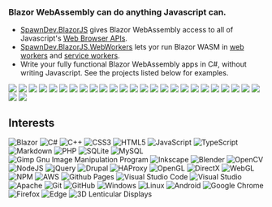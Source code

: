### Blazor WebAssembly can do anything Javascript can. 
- [SpawnDev.BlazorJS](https://github.com/LostBeard/SpawnDev.BlazorJS) gives Blazor WebAssembly access to all of Javascript's [Web Browser APIs](https://developer.mozilla.org/en-US/docs/Web/API).  
- [SpawnDev.BlazorJS.WebWorkers](https://github.com/LostBeard/SpawnDev.BlazorJS.WebWorkers) lets yor run Blazor WASM in [web workers](https://developer.mozilla.org/en-US/docs/Web/API/Web_Workers_API) and [service workers](https://developer.mozilla.org/en-US/docs/Web/API/Service_Worker_API).
- Write your fully functional Blazor WebAssembly apps in C#, without writing Javascript. See the projects listed below for examples.

<a href="https://github.com/LostBeard/SpawnDev.BlazorJS" title="SpawnDev.BlazorJS"><img align="top" src="https://github-readme-stats.vercel.app/api/pin/?delta=29&theme=dark&username=LostBeard&repo=SpawnDev.BlazorJS" /></a>
<a href="https://github.com/LostBeard/SpawnDev.BlazorJS.WebWorkers" title="SpawnDev.BlazorJS.WebWorkers"><img align="top" src="https://github-readme-stats.vercel.app/api/pin/?delta=29&theme=dark&username=LostBeard&repo=SpawnDev.BlazorJS.WebWorkers" /></a>
<a href="https://github.com/LostBeard/BlazorWebBluetoothDemo" title="BlazorWebBluetoothDemo"><img align="top" src="https://github-readme-stats.vercel.app/api/pin/?delta=29&theme=dark&username=LostBeard&repo=BlazorWebBluetoothDemo" /></a>
<a href="https://github.com/LostBeard/SimpleWebWorkersExample" title="SimpleWebWorkersExample"><img align="top" src="https://github-readme-stats.vercel.app/api/pin/?delta=29&theme=dark&username=LostBeard&repo=SimpleWebWorkersExample" /></a>
<a href="https://github.com/LostBeard/SpawnDev.BlazorJS.FFmpegWasm" title="SpawnDev.BlazorJS.FFmpegWasm"><img align="top" src="https://github-readme-stats.vercel.app/api/pin/?delta=29&theme=dark&username=LostBeard&repo=SpawnDev.BlazorJS.FFmpegWasm" /></a>
<a href="https://github.com/LostBeard/SpawnDev.BlazorJS.WebTorrents" title="SpawnDev.BlazorJS.WebTorrents"><img align="top" src="https://github-readme-stats.vercel.app/api/pin/?delta=29&theme=dark&username=LostBeard&repo=SpawnDev.BlazorJS.WebTorrents" /></a>
<a href="https://github.com/LostBeard/SpawnDev.BlazorJS.SimplePeer" title="SpawnDev.BlazorJS.SimplePeer"><img align="top" src="https://github-readme-stats.vercel.app/api/pin/?delta=29&theme=dark&username=LostBeard&repo=SpawnDev.BlazorJS.SimplePeer" /></a>
<a href="https://github.com/LostBeard/SpawnDev.BlazorJS.SocketIO" title="SpawnDev.BlazorJS.SocketIO"><img align="top" src="https://github-readme-stats.vercel.app/api/pin/?delta=29&theme=dark&username=LostBeard&repo=SpawnDev.BlazorJS.SocketIO" /></a>
<a href="https://github.com/LostBeard/SpawnDev.BlazorJS.PixiJS" title="SpawnDev.BlazorJS.PixiJS"><img align="top" src="https://github-readme-stats.vercel.app/api/pin/?delta=29&theme=dark&username=LostBeard&repo=SpawnDev.BlazorJS.PixiJS" /></a>
<a href="https://github.com/LostBeard/BlazorWebAppSIMDDetectExample" title="BlazorWebAppSIMDDetectExample"><img align="top" src="https://github-readme-stats.vercel.app/api/pin/?delta=29&theme=dark&username=LostBeard&repo=BlazorWebAppSIMDDetectExample" /></a>
<a href="https://github.com/LostBeard/SpawnDev.BlazorJS.MessagePack" title="SpawnDev.BlazorJS.MessagePack"><img align="top" src="https://github-readme-stats.vercel.app/api/pin/?delta=29&theme=dark&username=LostBeard&repo=SpawnDev.BlazorJS.MessagePack" /></a>
<a href="https://github.com/LostBeard/SpawnDev.BlazorJS.VisNetwork" title="SpawnDev.BlazorJS.VisNetwork"><img align="top" src="https://github-readme-stats.vercel.app/api/pin/?delta=29&theme=dark&username=LostBeard&repo=SpawnDev.BlazorJS.VisNetwork" /></a>
<a href="https://github.com/LostBeard/SpawnDev.BlazorJS.BabylonJS6" title="SpawnDev.BlazorJS.BabylonJS6"><img align="top" src="https://github-readme-stats.vercel.app/api/pin/?delta=29&theme=dark&username=LostBeard&repo=SpawnDev.BlazorJS.BabylonJS6" /></a>
<a href="https://github.com/LostBeard/SpawnDev.BlazorJS.BrowserExtension" title="SpawnDev.BlazorJS.BrowserExtension"><img align="top" src="https://github-readme-stats.vercel.app/api/pin/?delta=29&theme=dark&username=LostBeard&repo=SpawnDev.BlazorJS.BrowserExtension" /></a>
<a href="https://github.com/LostBeard/SpawnDev.BlazorJS.TransformersJS" title="SpawnDev.BlazorJS.TransformersJS"><img align="top" src="https://github-readme-stats.vercel.app/api/pin/?delta=29&theme=dark&username=LostBeard&repo=SpawnDev.BlazorJS.TransformersJS" /></a>
<a href="https://github.com/LostBeard/BlazorWASMSIMDDetectExample" title="BlazorWASMSIMDDetectExample"><img align="top" src="https://github-readme-stats.vercel.app/api/pin/?delta=29&theme=dark&username=LostBeard&repo=BlazorWASMSIMDDetectExample" /></a>
<a href="https://github.com/LostBeard/SpawnDev.PatchStreams" title="SpawnDev.PatchStreams"><img align="top" src="https://github-readme-stats.vercel.app/api/pin/?delta=29&theme=dark&username=LostBeard&repo=SpawnDev.PatchStreams" /></a>
<a href="https://github.com/LostBeard/SpawnDev.EBML" title="SpawnDev.EBML"><img align="top" src="https://github-readme-stats.vercel.app/api/pin/?delta=29&theme=dark&username=LostBeard&repo=SpawnDev.EBML" /></a>
<a href="https://github.com/LostBeard/SpawnDev.BlazorJS.OpenCVSharp4" title="SpawnDev.BlazorJS.OpenCVSharp4"><img align="top" src="https://github-readme-stats.vercel.app/api/pin/?delta=29&theme=dark&username=LostBeard&repo=SpawnDev.BlazorJS.OpenCVSharp4" /></a>
<a href="https://github.com/LostBeard/BlazorServiceWorkerDemo" title="BlazorServiceWorkerDemo"><img align="top" src="https://github-readme-stats.vercel.app/api/pin/?delta=29&theme=dark&username=LostBeard&repo=BlazorServiceWorkerDemo" /></a>
<a href="https://github.com/LostBeard/SpawnDev.BlazorJS.CodeRunner" title="SpawnDev.BlazorJS.CodeRunner"><img align="top" src="https://github-readme-stats.vercel.app/api/pin/?delta=29&theme=dark&username=LostBeard&repo=SpawnDev.BlazorJS.CodeRunner" /></a>
<a href="https://github.com/LostBeard/BlazorWebBluetoothDemo" title="BlazorWebBluetoothDemo"><img align="top" src="https://github-readme-stats.vercel.app/api/pin/?delta=29&theme=dark&username=LostBeard&repo=BlazorWebBluetoothDemo" /></a>
<a href="https://github.com/LostBeard/SpawnDev.BlazorJS.Cryptography" title="SpawnDev.BlazorJS.Cryptography"><img align="top" src="https://github-readme-stats.vercel.app/api/pin/?delta=29&theme=dark&username=LostBeard&repo=SpawnDev.BlazorJS.Cryptography" /></a>
<a href="https://github.com/LostBeard/Anaglyphohol" title="Anaglyphohol"><img align="top" src="https://github-readme-stats.vercel.app/api/pin/?delta=29&theme=dark&username=LostBeard&repo=Anaglyphohol" /></a>
<a href="https://github.com/LostBeard/BlazorWASMRealTime2DTo2DZ" title="BlazorWASMRealTime2DTo2DZ"><img align="top" src="https://github-readme-stats.vercel.app/api/pin/?delta=29&theme=dark&username=LostBeard&repo=BlazorWASMRealTime2DTo2DZ" /></a>
<a href="https://github.com/LostBeard/SpawnDev.BlazorJS.MultiView" title="SpawnDev.BlazorJS.MultiView"><img align="top" src="https://github-readme-stats.vercel.app/api/pin/?delta=29&theme=dark&username=LostBeard&repo=SpawnDev.BlazorJS.MultiView" /></a>
<a href="https://github.com/LostBeard/SpawnDev.BlazorJS.PeerJS" title="SpawnDev.BlazorJS.PeerJS"><img align="top" src="https://github-readme-stats.vercel.app/api/pin/?delta=29&theme=dark&username=LostBeard&repo=SpawnDev.BlazorJS.PeerJS" /></a>



## Interests
![Blazor](https://img.shields.io/badge/blazor-%235C2D91.svg?style=for-the-badge&logo=blazor&logoColor=white)
![C#](https://img.shields.io/badge/c%23-%23239120.svg?style=for-the-badge&logo=csharp&logoColor=white)
![C++](https://img.shields.io/badge/c++-%2300599C.svg?style=for-the-badge&logo=c%2B%2B&logoColor=white)
![CSS3](https://img.shields.io/badge/css3-%231572B6.svg?style=for-the-badge&logo=css3&logoColor=white)
![HTML5](https://img.shields.io/badge/html5-%23E34F26.svg?style=for-the-badge&logo=html5&logoColor=white)
![JavaScript](https://img.shields.io/badge/javascript-%23323330.svg?style=for-the-badge&logo=javascript&logoColor=%23F7DF1E)
![TypeScript](https://img.shields.io/badge/typescript-%23007ACC.svg?style=for-the-badge&logo=typescript&logoColor=white)
![Markdown](https://img.shields.io/badge/markdown-%23000000.svg?style=for-the-badge&logo=markdown&logoColor=white)
![PHP](https://img.shields.io/badge/php-%23777BB4.svg?style=for-the-badge&logo=php&logoColor=white)
![SQLite](https://img.shields.io/badge/sqlite-%2307405e.svg?style=for-the-badge&logo=sqlite&logoColor=white)
![MySQL](https://img.shields.io/badge/mysql-4479A1.svg?style=for-the-badge&logo=mysql&logoColor=white)
![Gimp Gnu Image Manipulation Program](https://img.shields.io/badge/Gimp-657D8B?style=for-the-badge&logo=gimp&logoColor=FFFFFF)
![Inkscape](https://img.shields.io/badge/Inkscape-e0e0e0?style=for-the-badge&logo=inkscape&logoColor=080A13)
![Blender](https://img.shields.io/badge/blender-%23F5792A.svg?style=for-the-badge&logo=blender&logoColor=white)
![OpenCV](https://img.shields.io/badge/opencv-%23white.svg?style=for-the-badge&logo=opencv&logoColor=white)
![NodeJS](https://img.shields.io/badge/node.js-6DA55F?style=for-the-badge&logo=node.js&logoColor=white)
![jQuery](https://img.shields.io/badge/jquery-%230769AD.svg?style=for-the-badge&logo=jquery&logoColor=white)
![Drupal](https://img.shields.io/badge/drupal-%230678BE.svg?style=for-the-badge&logo=drupal&logoColor=white)
![HAProxy](https://img.shields.io/badge/-HAProxy-%23870000?style=for-the-badge&logo=HAProxy&logoColor=white)
![OpenGL](https://img.shields.io/badge/OpenGL-%23FFFFFF.svg?style=for-the-badge&logo=opengl)
![DirectX](https://img.shields.io/badge/DirectX-%23FFFF88.svg?style=for-the-badge&logo=directx)
![WebGL](https://img.shields.io/badge/WebGL-990000?logo=webgl&logoColor=white&style=for-the-badge)
![NPM](https://img.shields.io/badge/NPM-%23CB3837.svg?style=for-the-badge&logo=npm&logoColor=white)
![AWS](https://img.shields.io/badge/AWS-%23FF9900.svg?style=for-the-badge&logo=amazon-aws&logoColor=white)
![Github Pages](https://img.shields.io/badge/github%20pages-121013?style=for-the-badge&logo=github&logoColor=white)
![Visual Studio Code](https://img.shields.io/badge/Visual%20Studio%20Code-0078d7.svg?style=for-the-badge&logo=visual-studio-code&logoColor=white)
![Visual Studio](https://img.shields.io/badge/Visual%20Studio-5C2D91.svg?style=for-the-badge&logo=visual-studio&logoColor=white)
![Apache](https://img.shields.io/badge/apache-%23D42029.svg?style=for-the-badge&logo=apache&logoColor=white)
![Git](https://img.shields.io/badge/git-%23F05033.svg?style=for-the-badge&logo=git&logoColor=white)
![GitHub](https://img.shields.io/badge/github-%23121011.svg?style=for-the-badge&logo=github&logoColor=white)
![Windows](https://img.shields.io/badge/Windows-0078D6?style=for-the-badge&logo=windows&logoColor=white)
![Linux](https://img.shields.io/badge/Linux-FCC624?style=for-the-badge&logo=linux&logoColor=black)
![Android](https://img.shields.io/badge/Android-3DDC84?style=for-the-badge&logo=android&logoColor=white)
![Google Chrome](https://img.shields.io/badge/Google%20Chrome-4285F4?style=for-the-badge&logo=GoogleChrome&logoColor=white)
![Firefox](https://img.shields.io/badge/Firefox-FF7139?style=for-the-badge&logo=Firefox-Browser&logoColor=white)
![Edge](https://img.shields.io/badge/Edge-0078D7?style=for-the-badge&logo=Microsoft-edge&logoColor=white)
![3D Lenticular Displays](https://img.shields.io/badge/3D_Lenticular_Displays%20-56347C?&style=for-the-badge&logo=3D_Lenticular_Displays&logoColor=23F7DF1E)
